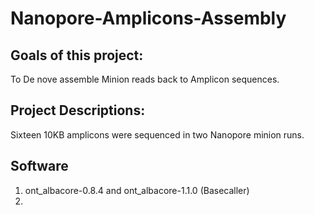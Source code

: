 # Nanopore-Amplicons-Assembly

## Goals of this project: 
   
To De nove assemble Minion reads back to Amplicon sequences. 

## Project Descriptions:

Sixteen 10KB amplicons were sequenced in two Nanopore minion runs.

## Software
  1. ont_albacore-0.8.4 and  ont_albacore-1.1.0 (Basecaller)
  2. 
  
